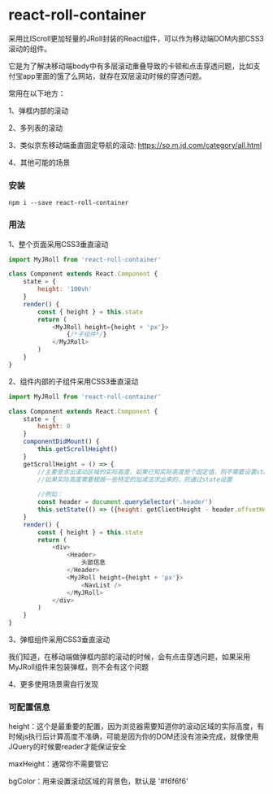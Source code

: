 # react-roll-container

采用比IScroll更加轻量的JRoll封装的React组件，可以作为移动端DOM内部CSS3滚动的组件。

它是为了解决移动端body中有多层滚动重叠导致的卡顿和点击穿透问题，比如支付宝app里面的饿了么网站，就存在双层滚动时候的穿透问题。

常用在以下地方：

1、弹框内部的滚动

2、多列表的滚动

3、类似京东移动端垂直固定导航的滚动: https://so.m.jd.com/category/all.html

4、其他可能的场景

### 安装

```npm
npm i --save react-roll-container
```

### 用法

1、整个页面采用CSS3垂直滚动
```javascript
import MyJRoll from 'react-roll-container'

class Component extends React.Component {
    state = {
        height: '100vh'
    }
    render() {
        const { height } = this.state
        return (
            <MyJRoll height={height + 'px'}>
                {/*子组件*/}
            </MyJRoll>
        )
    }
}
```

2、组件内部的子组件采用CSS3垂直滚动
```javascript
import MyJRoll from 'react-roll-container'

class Component extends React.Component {
    state = {
        height: 0
    }
    componentDidMount() {
        this.getScrollHeight()
    }
    getScrollHeight = () => {
        //主要是求出滚动区域的实际高度，如果已知实际高度是个固定值，则不需要设置state
        //如果实际高度需要根据一些特定的加减法求出来的，则通过state设置
        
        //例如：
        const header = document.querySelector('.header')
        this.setState(() => ({height: getClientHeight - header.offsetHeight}))
    }
    render() {
        const { height } = this.state
        return (
            <div>
                <Header>
                    头部信息
                </Header>
                <MyJRoll height={height + 'px'}>
                    <NavList />         
                </MyJRoll>
            </div>
        )
    }
}
```
3、弹框组件采用CSS3垂直滚动

我们知道，在移动端做弹框内部的滚动的时候，会有点击穿透问题，如果采用MyJRoll组件来包装弹框，则不会有这个问题

4、更多使用场景需自行发现

### 可配置信息

height：这个是最重要的配置，因为浏览器需要知道你的滚动区域的实际高度，有时候js执行后计算高度不准确，可能是因为你的DOM还没有渲染完成，就像使用JQuery的时候要reader才能保证安全

maxHeight：通常你不需要管它

bgColor：用来设置滚动区域的背景色，默认是 '#f6f6f6'